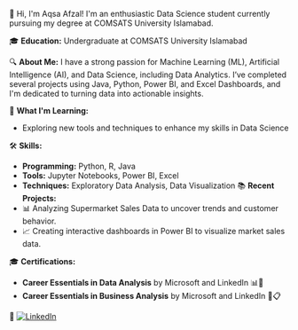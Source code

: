 👋 Hi, I'm Aqsa Afzal! I'm an enthusiastic Data Science student currently pursuing my degree at COMSATS University Islamabad.

🎓 **Education:** 
Undergraduate at COMSATS University Islamabad

🔍 **About Me:**
I have a strong passion for Machine Learning (ML), Artificial Intelligence (AI), and Data Science, including Data Analytics. I’ve completed several projects using Java, Python, Power BI, and Excel Dashboards, and I'm dedicated to turning data into actionable insights.

🌱 **What I'm Learning:**
- Exploring new tools and techniques to enhance my skills in Data Science

🛠️ **Skills:**
- **Programming:** Python, R, Java 
- **Tools:** Jupyter Notebooks, Power BI, Excel
- **Techniques:** Exploratory Data Analysis, Data Visualization
📚 **Recent Projects:**
- 📊 Analyzing Supermarket Sales Data to uncover trends and customer behavior.
- 📈 Creating interactive dashboards in Power BI to visualize market sales data.

🎓 **Certifications:**
- **Career Essentials in Data Analysis** by Microsoft and LinkedIn 📊🧠
- **Career Essentials in Business Analysis** by Microsoft and LinkedIn 💼📋

🔗 [![LinkedIn](https://img.shields.io/badge/LinkedIn-Aqsa_Afzal-%230077B5?style=flat&logo=linkedin&logoColor=white)](https://www.linkedin.com/in/aqsa-afzal-21b0a2321)


